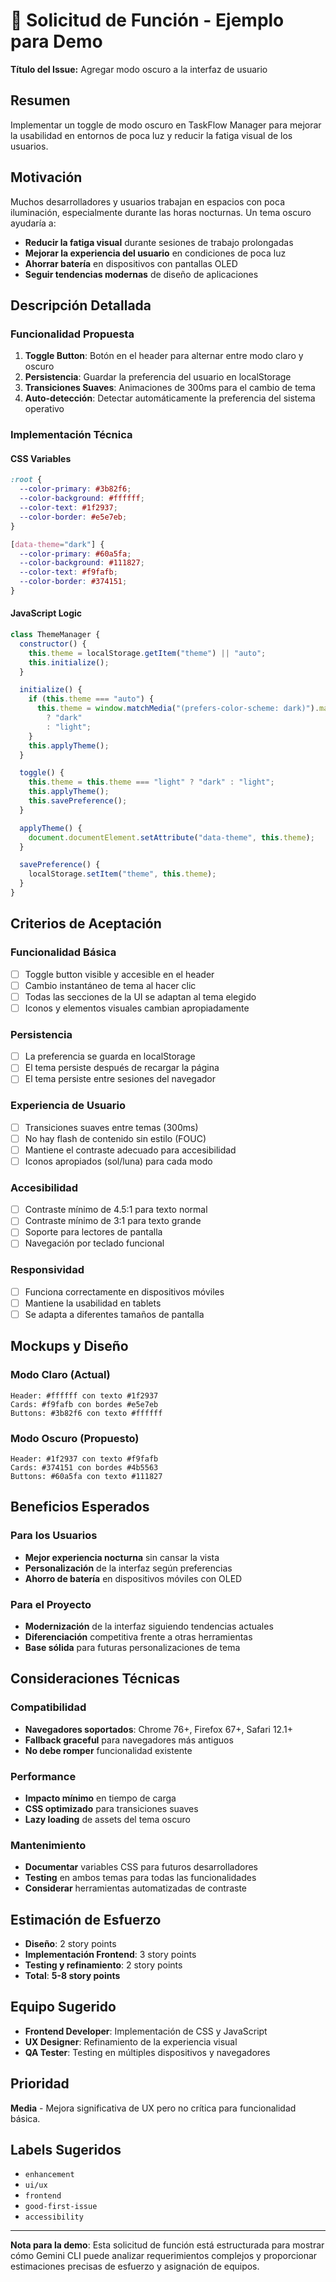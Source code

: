 # 🚀 Solicitud de Función - Ejemplo para Demo

**Título del Issue:** Agregar modo oscuro a la interfaz de usuario

## **Resumen**

Implementar un toggle de modo oscuro en TaskFlow Manager para mejorar la usabilidad en entornos de poca luz y reducir la fatiga visual de los usuarios.

## **Motivación**

Muchos desarrolladores y usuarios trabajan en espacios con poca iluminación, especialmente durante las horas nocturnas. Un tema oscuro ayudaría a:

- **Reducir la fatiga visual** durante sesiones de trabajo prolongadas
- **Mejorar la experiencia del usuario** en condiciones de poca luz
- **Ahorrar batería** en dispositivos con pantallas OLED
- **Seguir tendencias modernas** de diseño de aplicaciones

## **Descripción Detallada**

### **Funcionalidad Propuesta**

1. **Toggle Button**: Botón en el header para alternar entre modo claro y oscuro
2. **Persistencia**: Guardar la preferencia del usuario en localStorage
3. **Transiciones Suaves**: Animaciones de 300ms para el cambio de tema
4. **Auto-detección**: Detectar automáticamente la preferencia del sistema operativo

### **Implementación Técnica**

#### **CSS Variables**

```css
:root {
  --color-primary: #3b82f6;
  --color-background: #ffffff;
  --color-text: #1f2937;
  --color-border: #e5e7eb;
}

[data-theme="dark"] {
  --color-primary: #60a5fa;
  --color-background: #111827;
  --color-text: #f9fafb;
  --color-border: #374151;
}
```

#### **JavaScript Logic**

```javascript
class ThemeManager {
  constructor() {
    this.theme = localStorage.getItem("theme") || "auto";
    this.initialize();
  }

  initialize() {
    if (this.theme === "auto") {
      this.theme = window.matchMedia("(prefers-color-scheme: dark)").matches
        ? "dark"
        : "light";
    }
    this.applyTheme();
  }

  toggle() {
    this.theme = this.theme === "light" ? "dark" : "light";
    this.applyTheme();
    this.savePreference();
  }

  applyTheme() {
    document.documentElement.setAttribute("data-theme", this.theme);
  }

  savePreference() {
    localStorage.setItem("theme", this.theme);
  }
}
```

## **Criterios de Aceptación**

### **Funcionalidad Básica**

- [ ] Toggle button visible y accesible en el header
- [ ] Cambio instantáneo de tema al hacer clic
- [ ] Todas las secciones de la UI se adaptan al tema elegido
- [ ] Iconos y elementos visuales cambian apropiadamente

### **Persistencia**

- [ ] La preferencia se guarda en localStorage
- [ ] El tema persiste después de recargar la página
- [ ] El tema persiste entre sesiones del navegador

### **Experiencia de Usuario**

- [ ] Transiciones suaves entre temas (300ms)
- [ ] No hay flash de contenido sin estilo (FOUC)
- [ ] Mantiene el contraste adecuado para accesibilidad
- [ ] Iconos apropiados (sol/luna) para cada modo

### **Accesibilidad**

- [ ] Contraste mínimo de 4.5:1 para texto normal
- [ ] Contraste mínimo de 3:1 para texto grande
- [ ] Soporte para lectores de pantalla
- [ ] Navegación por teclado funcional

### **Responsividad**

- [ ] Funciona correctamente en dispositivos móviles
- [ ] Mantiene la usabilidad en tablets
- [ ] Se adapta a diferentes tamaños de pantalla

## **Mockups y Diseño**

### **Modo Claro (Actual)**

```
Header: #ffffff con texto #1f2937
Cards: #f9fafb con bordes #e5e7eb
Buttons: #3b82f6 con texto #ffffff
```

### **Modo Oscuro (Propuesto)**

```
Header: #1f2937 con texto #f9fafb
Cards: #374151 con bordes #4b5563
Buttons: #60a5fa con texto #111827
```

## **Beneficios Esperados**

### **Para los Usuarios**

- **Mejor experiencia nocturna** sin cansar la vista
- **Personalización** de la interfaz según preferencias
- **Ahorro de batería** en dispositivos móviles con OLED

### **Para el Proyecto**

- **Modernización** de la interfaz siguiendo tendencias actuales
- **Diferenciación** competitiva frente a otras herramientas
- **Base sólida** para futuras personalizaciones de tema

## **Consideraciones Técnicas**

### **Compatibilidad**

- **Navegadores soportados**: Chrome 76+, Firefox 67+, Safari 12.1+
- **Fallback graceful** para navegadores más antiguos
- **No debe romper** funcionalidad existente

### **Performance**

- **Impacto mínimo** en tiempo de carga
- **CSS optimizado** para transiciones suaves
- **Lazy loading** de assets del tema oscuro

### **Mantenimiento**

- **Documentar** variables CSS para futuros desarrolladores
- **Testing** en ambos temas para todas las funcionalidades
- **Considerar** herramientas automatizadas de contraste

## **Estimación de Esfuerzo**

- **Diseño**: 2 story points
- **Implementación Frontend**: 3 story points
- **Testing y refinamiento**: 2 story points
- **Total**: **5-8 story points**

## **Equipo Sugerido**

- **Frontend Developer**: Implementación de CSS y JavaScript
- **UX Designer**: Refinamiento de la experiencia visual
- **QA Tester**: Testing en múltiples dispositivos y navegadores

## **Prioridad**

**Media** - Mejora significativa de UX pero no crítica para funcionalidad básica.

## **Labels Sugeridos**

- `enhancement`
- `ui/ux`
- `frontend`
- `good-first-issue`
- `accessibility`

---

**Nota para la demo**: Esta solicitud de función está estructurada para mostrar cómo Gemini CLI puede analizar requerimientos complejos y proporcionar estimaciones precisas de esfuerzo y asignación de equipos.
